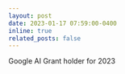 ```yaml
---
layout: post
date: 2023-01-17 07:59:00-0400
inline: true
related_posts: false
---
```


Google AI Grant holder for 2023